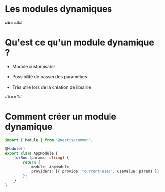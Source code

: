 <!-- .slide: class="transition-bg-sfeir-1 underline"-->

# Les modules dynamiques

##==##

# Qu'est ce qu'un module dynamique ?

-   Module customisable <br/><br/>
-   Possibilité de passer des paramètres <br/><br/>
-   Très utile lors de la création de librairie

##==##

<!-- .slide: class="with-code inconsolata" -->

# Comment créer un module dynamique

```typescript
import { Module } from "@nestjs/common";

@Module()
export class AppModule {
    forRoot(params: string) {
        return {
            module: AppModule,
            providers: [{ provide: "current-user", useValue: params }],
        };
    }
}
```

<!-- .element: class="big-code" -->
